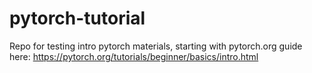 # pytorch-tutorial

Repo for testing intro pytorch materials, starting with pytorch.org guide here:
https://pytorch.org/tutorials/beginner/basics/intro.html
